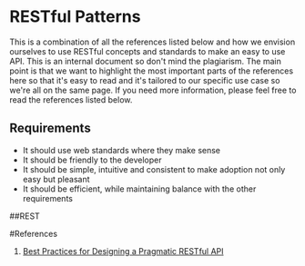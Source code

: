 # RESTful Patterns

This is a combination of all the references listed below and how we envision ourselves to use RESTful concepts and standards to make an easy to use API. This is an internal document so don't mind the plagiarism. The main point is that we want to highlight the most important parts of the references here so that it's easy to read and it's tailored to our specific use case so we're all on the same page. If you need more information, please feel free to read the references listed below.

## Requirements

- It should use web standards where they make sense
- It should be friendly to the developer
- It should be simple, intuitive and consistent to make adoption not only easy but pleasant
- It should be efficient, while maintaining balance with the other requirements

##REST

#References

1) [Best Practices for Designing a Pragmatic RESTful API](http://www.vinaysahni.com/best-practices-for-a-pragmatic-restful-api)
